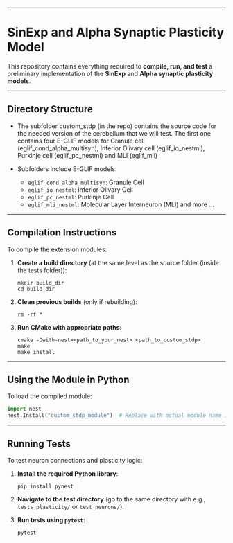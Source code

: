
---

# SinExp and Alpha Synaptic Plasticity Model

This repository contains everything required to **compile, run, and test** a preliminary implementation of the **SinExp** and **Alpha synaptic plasticity models**.

---

## Directory Structure

* The subfolder custom_stdp (in the repo) contains the source code for the needed version of the cerebellum that we will test. The first one contains four E-GLIF models for Granule cell (eglif_cond_alpha_multisyn), Inferior Olivary cell (eglif_io_nestml), Purkinje cell (eglif_pc_nestml) and MLI (eglif_mli)

* Subfolders include E-GLIF models:

  * `eglif_cond_alpha_multisyn`: Granule Cell
  * `eglif_io_nestml`: Inferior Olivary Cell
  * `eglif_pc_nestml`: Purkinje Cell
  * `eglif_mli_nestml`: Molecular Layer Interneuron (MLI) and more ...

---

## Compilation Instructions

To compile the extension modules:

1. **Create a build directory** (at the same level as the source folder (inside the tests folder)):

   ```
   mkdir build_dir
   cd build_dir
   ```

2. **Clean previous builds** (only if rebuilding):

   ```
   rm -rf *
   ```

3. **Run CMake with appropriate paths**:

   ```
   cmake -Dwith-nest=<path_to_your_nest> <path_to_custom_stdp>
   make
   make install
   ```

---

## Using the Module in Python

To load the compiled module:

```python
import nest
nest.Install("custom_stdp_module")  # Replace with actual module name if different
```

---

## Running Tests

To test neuron connections and plasticity logic:

1. **Install the required Python library**:

   ```
   pip install pynest
   ```

2. **Navigate to the test directory** (go to the same directory with e.g., `tests_plasticity/` or `test_neurons/`).

3. **Run tests using `pytest`**:

   ```
   pytest
   ```

